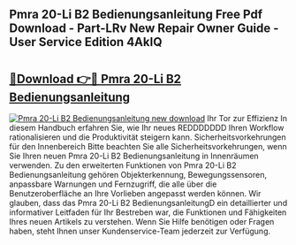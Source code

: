 ## Pmra 20-Li B2 Bedienungsanleitung Free Pdf Download - Part-LRv New Repair Owner Guide - User Service Edition 4AkIQ

# <h2><a href="http://df3sw5a.blite.top/?on=Pmra+20-Li+B2+Bedienungsanleitung">🔗Download 👉🔴 Pmra 20-Li B2 Bedienungsanleitung</a></h2>

[![Pmra 20-Li B2 Bedienungsanleitung new download](https://i.imgur.com/lujVjoI.png)](http://df3sw5a.blite.top/?on=Pmra+20-Li+B2+Bedienungsanleitung)
Ihr Tor zur Effizienz In diesem Handbuch erfahren Sie, wie Ihr neues REDDDDDDD Ihren Workflow rationalisieren und die Produktivität steigern kann. Sicherheitsvorkehrungen für den Innenbereich Bitte beachten Sie alle Sicherheitsvorkehrungen, wenn Sie Ihren neuen Pmra 20-Li B2 Bedienungsanleitung in Innenräumen verwenden. Zu den erweiterten Funktionen von Pmra 20-Li B2 Bedienungsanleitung gehören Objekterkennung, Bewegungssensoren, anpassbare Warnungen und Fernzugriff, die alle über die Benutzeroberfläche an Ihre Vorlieben angepasst werden können. Wir glauben, dass das Pmra 20-Li B2 BedienungsanleitungD ein detaillierter und informativer Leitfaden für Ihr Bestreben war, die Funktionen und Fähigkeiten Ihres neuen Artikels zu verstehen. Wenn Sie Hilfe benötigen oder Fragen haben, steht Ihnen unser Kundenservice-Team jederzeit zur Verfügung.
